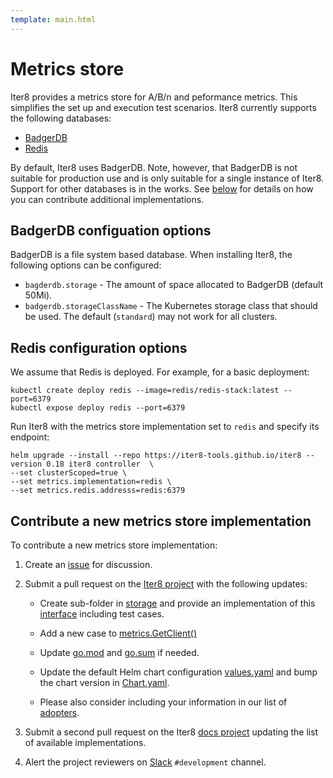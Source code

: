 ```yaml
---
template: main.html
---
```


# Metrics store

Iter8 provides a metrics store for A/B/n and peformance metrics. This simplifies the set up and execution test scenarios. Iter8 currently supports the following databases:

- [BadgerDB](https://dgraph.io/docs/badger/)
- [Redis](https://redis.com/)

By default, Iter8 uses BadgerDB. Note, however, that BadgerDB is not suitable for production use and is only suitable for a single instance of Iter8. Support for other databases is in the works. See [below](#contribute-a-new-metrics-store-implementation) for details on how you can contribute additional implementations.

## BadgerDB configuation options

BadgerDB is a file system based database. When installing Iter8, the following options can be configured:

- `bagderdb.storage` - The amount of space allocated to BadgerDB (default 50Mi).
- `badgerdb.storageClassName` - The Kubernetes storage class that should be used. The default (`standard`) may not work for all clusters.

## Redis configuration options 

We assume that Redis is deployed. For example, for a basic deployment:

```shell
kubectl create deploy redis --image=redis/redis-stack:latest --port=6379
kubectl expose deploy redis --port=6379
```

Run Iter8 with the metrics store implementation set to `redis` and specify its endpoint:

```shell
helm upgrade --install --repo https://iter8-tools.github.io/iter8 --version 0.18 iter8 controller  \
--set clusterScoped=true \
--set metrics.implementation=redis \
--set metrics.redis.addresss=redis:6379
```

## Contribute a new metrics store implementation

To contribute a new metrics store implementation:

1. Create an [issue](https://github.com/iter8-tools/iter8/issues) for discussion.

2. Submit a pull request on the [Iter8 project](https://github.com/iter8-tools/iter8) with the following updates:

    - Create sub-folder in [storage](https://github.com/iter8-tools/iter8/tree/master/storage) and provide an implementation of this [interface](https://github.com/iter8-tools/iter8/blob/master/storage/interface.go) including test cases.

    - Add a new case to [metrics.GetClient()](https://github.com/iter8-tools/iter8/blob/master/storage/client/client.go)

    - Update [go.mod](https://github.com/iter8-tools/iter8/blob/master/go.mod) and [go.sum](https://github.com/iter8-tools/iter8/blob/master/go.sum) if needed.

    - Update the default Helm chart configuration [values.yaml](https://github.com/iter8-tools/iter8/blob/master/charts/controller/values.yaml) and bump the chart version in [Chart.yaml](https://github.com/iter8-tools/iter8/blob/master/charts/controller/Chart.yaml).

    - Please also consider including your information in our list of [adopters](https://github.com/iter8-tools/iter8/blob/master/ADOPTERS.md).

3. Submit a second pull request on the Iter8 [docs project](https://github.com/iter8-tools/docs) updating the list of available implementations.

4. Alert the project reviewers on [Slack](https://join.slack.com/t/iter8-tools/shared_invite/zt-awl2se8i-L0pZCpuHntpPejxzLicbmw) `#development` channel.

